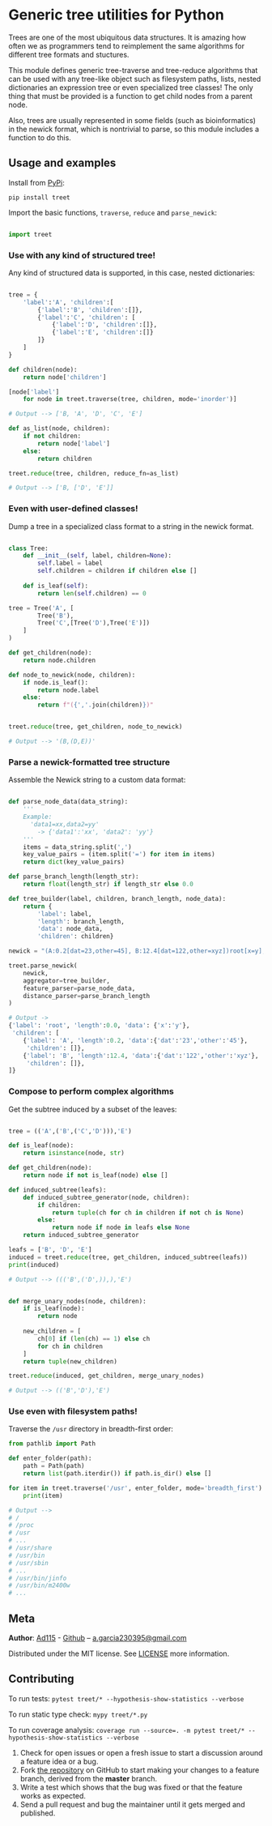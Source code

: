 Generic tree utilities for Python
=================================

Trees are one of the most ubiquitous data structures. It is amazing how often we 
as programmers tend to reimplement the same algorithms for different tree 
formats and stuctures.

This module defines generic tree-traverse and tree-reduce algorithms that can be
used with any tree-like object such as filesystem paths, lists, nested 
dictionaries an expression tree or even specialized tree classes! The only thing 
that must be provided is a function to get child nodes from a parent node.

Also, trees are usually represented in some fields (such as bioinformatics) in 
the newick format, which is nontrivial to parse, so this module includes a 
function to do this.


Usage and examples
------------------

Install from [PyPi](https://pypi.org/project/treet/):

```
pip install treet
```

Import the basic functions, `traverse`, `reduce` and `parse_newick`:

```python

import treet
```

###  Use with any kind of structured tree!

Any kind of structured data is supported, in this case, nested dictionaries:

```python

tree = {
    'label':'A', 'children':[
        {'label':'B', 'children':[]},
        {'label':'C', 'children': [
            {'label':'D', 'children':[]}, 
            {'label':'E', 'children':[]}
        ]}
    ]
}

def children(node):
    return node['children']

[node['label'] 
    for node in treet.traverse(tree, children, mode='inorder')]

# Output --> ['B, 'A', 'D', 'C', 'E']

def as_list(node, children):
    if not children:
        return node['label']
    else:
        return children

treet.reduce(tree, children, reduce_fn=as_list)

# Output --> ['B, ['D', 'E']]
```

###  Even with user-defined classes!

Dump a tree in a specialized class format to a string in the newick format.

```python

class Tree:
    def __init__(self, label, children=None):
        self.label = label
        self.children = children if children else []
    
    def is_leaf(self):
        return len(self.children) == 0

tree = Tree('A', [
        Tree('B'),
        Tree('C',[Tree('D'),Tree('E')])
    ]
)

def get_children(node):
    return node.children

def node_to_newick(node, children):
    if node.is_leaf():
        return node.label
    else:
        return f"({','.join(children)})"


treet.reduce(tree, get_children, node_to_newick)

# Output --> '(B,(D,E))'
```

### Parse a newick-formatted tree structure

Assemble the Newick string to a custom data format:

```python

def parse_node_data(data_string):
    '''
    Example: 
      'data1=xx,data2=yy' 
        -> {'data1':'xx', 'data2': 'yy'}
    '''
    items = data_string.split(',')
    key_value_pairs = (item.split('=') for item in items)
    return dict(key_value_pairs)

def parse_branch_length(length_str):
    return float(length_str) if length_str else 0.0

def tree_builder(label, children, branch_length, node_data):
    return {
        'label': label,
        'length': branch_length,
        'data': node_data,
        'children': children}

newick = "(A:0.2[dat=23,other=45], B:12.4[dat=122,other=xyz])root[x=y];"

treet.parse_newick(
    newick,
    aggregator=tree_builder,
    feature_parser=parse_node_data,
    distance_parser=parse_branch_length
)

# Output ->
{'label': 'root', 'length':0.0, 'data': {'x':'y'},
 'children': [
    {'label': 'A', 'length':0.2, 'data':{'dat':'23','other':'45'}, 
     'children': []},
    {'label': 'B', 'length':12.4, 'data':{'dat':'122','other':'xyz'},
     'children': []}, 
]}
```

### Compose to perform complex algorithms

Get the subtree induced by a subset of the leaves:

```python

tree = (('A',('B',('C','D'))),'E')

def is_leaf(node): 
    return isinstance(node, str)

def get_children(node):
    return node if not is_leaf(node) else []

def induced_subtree(leafs):
    def induced_subtree_generator(node, children):
        if children:
            return tuple(ch for ch in children if not ch is None)
        else:
            return node if node in leafs else None
    return induced_subtree_generator

leafs = ['B', 'D', 'E']
induced = treet.reduce(tree, get_children, induced_subtree(leafs))
print(induced)

# Output --> ((('B',('D',)),),'E')


def merge_unary_nodes(node, children):
    if is_leaf(node):
        return node
    
    new_children = [
        ch[0] if (len(ch) == 1) else ch
        for ch in children
    ]
    return tuple(new_children)

treet.reduce(induced, get_children, merge_unary_nodes)

# Output --> (('B','D'),'E')
```

### Use even with filesystem paths!

Traverse the `/usr` directory in breadth-first order:

```python
from pathlib import Path

def enter_folder(path):
    path = Path(path)
    return list(path.iterdir()) if path.is_dir() else []

for item in treet.traverse('/usr', enter_folder, mode='breadth_first'):
    print(item)

# Output -->
# /
# /proc
# /usr
# ...
# /usr/share
# /usr/bin
# /usr/sbin
# ...
# /usr/bin/jinfo
# /usr/bin/m2400w
# ...
```

Meta
----

**Author**: [Ad115](https://agargar.wordpress.com/) - 
    [Github](https://github.com/Ad115/) – a.garcia230395@gmail.com

Distributed under the MIT license. See [LICENSE](https://github.com/Ad115/treet/blob/master/LICENSE) more information.


Contributing
------------
To run tests: `pytest treet/* --hypothesis-show-statistics --verbose`

To run static type check: `mypy treet/*.py`

To run coverage analysis: `coverage run --source=. -m pytest treet/* --hypothesis-show-statistics --verbose`

1. Check for open issues or open a fresh issue to start a discussion around a feature idea or a bug.
2. Fork [the repository](https://github.com/Ad115/treet/) on GitHub to start making your changes to a feature branch, derived from the **master** branch.
3. Write a test which shows that the bug was fixed or that the feature works as expected.
4. Send a pull request and bug the maintainer until it gets merged and published.

